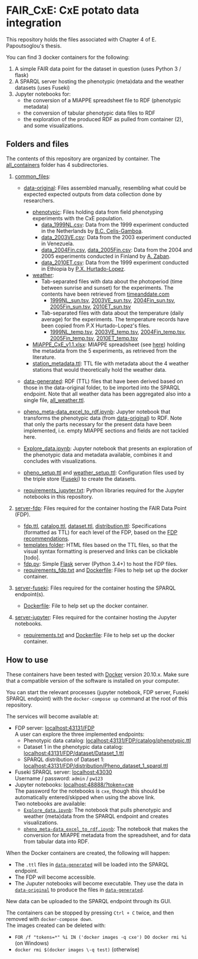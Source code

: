 # FAIR_CxE: CxE potato data integration

This repository holds the files associated with Chapter 4 of E. Papoutsoglou's thesis. 

You can find 3 docker containers for the following:

1. A simple FAIR data point for the dataset in question (uses Python 3 / flask)
2. A SPARQL server hosting the phenotypic (meta)data and the weather datasets (uses Fuseki)
3. Jupyter notebooks for:
	* the conversion of a MIAPPE spreadsheet file to RDF (phenotypic metadata)
	* the conversion of tabular phenotypic data files to RDF
	* the exploration of the produced RDF as pulled from container (2), and some visualizations.


## Folders and files

The contents of this repository are organized by container. The [all_containers](./all_containers) folder has 4 subdirectories. 

1. [common_files](./all_containers/common_files): 

	* [data-original](./all_containers/common_files/data-original): Files assembled manually, resembling what could be expected expected outputs from data collection done by researchers.
		* [phenotypic](./all_containers/common_files/data-original/phenotypic): Files holding data from field phenotyping experiments with the CxE population.
			* [data_1999NL.csv](./all_containers/common_files/data-original/phenotypic/data_1999NL.csv): Data from the 1999 experiment conducted in the Netherlands by [B.C. Celis-Gamboa](https://doi.org/10.1111/j.1744-7348.2003.tb00284.x).
			* [data_2003VE.csv](./all_containers/common_files/data-original/phenotypic/data_2003VE.csv): Data from the 2003 experiment conducted in Venezuela.
			* [data_2004Fin.csv](./all_containers/common_files/data-original/phenotypic/data_2004Fin.csv), [data_2005Fin.csv](./all_containers/common_files/data-original/phenotypic/data_2005Fin.csv): Data from the 2004 and 2005 experiments conducted in Finland by [A. Zaban](https://doi.org/10.33354/smst.76724).
			* [data_2010ET.csv](./all_containers/common_files/data-original/phenotypic/data_2010ET.csv): Data from the 1999 experiment conducted in Ethiopia by [P.X. Hurtado-Lopez](https://doi.org/10.1007/s10681-015-1431-2).
		* [weather](./all_containers/common_files/data-original/weather): 
			* Tab-separated files with data about  the photoperiod (time between sunrise and sunset)  for the experiments. The contents have been retrieved from [timeanddate.com](https://www.timeanddate.com/)
				* [1999NL_sun.tsv](./all_containers/common_files/data-original/weather/1999NL_sun.tsv), [2003VE_sun.tsv](./all_containers/common_files/data-original/weather/2003VE_sun.tsv), [2004Fin_sun.tsv](./all_containers/common_files/data-original/weather/2004Fin_sun.tsv), [2005Fin_sun.tsv](./all_containers/common_files/data-original/weather/2005Fin_sun.tsv), [2010ET_sun.tsv](./all_containers/common_files/data-original/weather/2010ET_sun.tsv)
			* Tab-separated files with data about the temperature (daily average) for the experiments. The temperature records have been copied from P.X Hurtado-Lopez's files.
				* [1999NL_temp.tsv](./all_containers/common_files/data-original/weather/1999NL_temp.tsv), [2003VE_temp.tsv](./all_containers/common_files/data-original/weather/2003VE_temp.tsv), [2004Fin_temp.tsv](./all_containers/common_files/data-original/weather/2004Fin_temp.tsv), [2005Fin_temp.tsv](./all_containers/common_files/data-original/weather/2005Fin_temp.tsv), [2010ET_temp.tsv](./all_containers/common_files/data-original/weather/2010ET_temp.tsv)
		* [MIAPPE_CxE_v1.1.xlsx](./all_containers/common_files/data-original/MIAPPE_CxE_v1.1.xlsx): MIAPPE spreadsheet (see [here](https://github.com/MIAPPE/MIAPPE/tree/master/MIAPPE_Checklist-Data-Model-v1.1/MIAPPE_templates)) holding the metadata from the 5 experiments, as retrieved from the literature. 
		* [station_metadata.ttl](./all_containers/common_files/data-original/station_metadata.ttl): TTL file with metadata about the 4 weather stations that would theoretically hold the weather data.
		
	* [data-generated](./all_containers/common_files/data-generated): RDF (TTL) files that have been derived based on those in the data-original folder, to be imported into the SPARQL endpoint. Note that all weather data has been aggregated also into a single file, [all_weather.ttl](./all_containers/common_files/data-generated/weather/all_weather.ttl).
		
	* [pheno_meta-data_excel_to_rdf.ipynb](./all_containers/common_files/pheno_meta-data_excel_to_rdf.ipynb): Jupyter notebook that transforms the phenotypic data (from [data-original](./all_containers/common_files/data-original)) to RDF. Note that only the parts necessary for the present data have been implemented, i.e. empty MIAPPE sections and fields are not tackled here.
	
	* [Explore_data.ipynb](./all_containers/common_files/Explore_data.ipynb): Jupyter notebook that presents an exploration of the phenotypic data and metadata available, combines it and concludes with visualizations.
	* [pheno_setup.ttl](./all_containers/common_files/pheno_setup.ttl) and [weather_setup.ttl](./all_containers/common_files/weather_setup.ttl): Configuration files used by the triple store ([Fuseki](https://jena.apache.org/documentation/fuseki2/)) to create the datasets.
	
	* [requirements_jupyter.txt](./all_containers/common_files/requirements_jupyter.txt): Python libraries required for the Jupyter notebooks in this repository.

2. [server-fdp](./all_containers/server-fdp): Files required for the container hosting the FAIR Data Point (FDP).
	
	* [fdp.ttl](./all_containers/server-fdp/fdp.ttl), [catalog.ttl](./all_containers/server-fdp/catalog.ttl), [dataset.ttl](./all_containers/server-fdp/dataset.ttl), [distribution.ttl](./all_containers/server-fdp/distribution.ttl): Specifications (formatted as TTL) for each level of the FDP, based on the [FDP recommendations](https://github.com/FAIRDataTeam/FAIRDataPoint-Spec).
	* [templates folder](./all_containers/server-fdp/templates): HTML files based on the TTL files, so that the visual syntax formatting is preserved and links can be clickable [todo].
	* [fdp.py](./all_containers/server-fdp/fdp.py): Simple [Flask](https://flask.palletsprojects.com/en/1.1.x/) server (Python 3.4+) to host the FDP files. 
	* [requirements_fdp.txt](./all_containers/server-fdp/requirements_fdp.txt) and [Dockerfile](./all_containers/server-fdp/Dockerfile): Files to help set up the docker container.

3. [server-fuseki](./all_containers/server-fuseki): Files required for the container hosting the SPARQL endpoint(s).
   * [Dockerfile](./all_containers/server-fuseki/Dockerfile): File to help set up the docker container.

4. [server-jupyter](./all_containers/server-jupyter): Files required for the container hosting the Jupyter notebooks.
	* [requirements.txt](./all_containers/server-jupyter/requirements.txt) and [Dockerfile](./all_containers/server-jupyter/Dockerfile): File to help set up the docker container.


## How to use

These containers have been tested with [Docker](https://www.docker.com/) version 20.10.x. Make sure that a compatible version of the software is installed on your computer.


You can start the relevant processes (jupyter notebook, FDP server, Fuseki SPARQL endpoint) with the `docker-compose up` command at the root of this repository.

The services will become available at:

- FDP server: [localhost:43131/FDP](http://localhost:43131/FDP)  
  A user can explore the three implemented endpoints:
  - Phenotypic data catalog: [localhost:43131/FDP/catalog/phenotypic.ttl](http://localhost:43131/FDP/catalog/phenotypic.ttl)
  - Dataset 1 in the phenotypic data catalog: [localhost:43131/FDP/dataset/Dataset_1.ttl](http://localhost:43131/FDP/dataset/Dataset_1.ttl)
  - SPARQL distribution of Dataset 1: [localhost:43131/FDP/distribution/Pheno_dataset_1_sparql.ttl](http://localhost:43131/FDP/distribution/Pheno_dataset_1_sparql.ttl)
- Fuseki SPARQL server: [localhost:43030](http://localhost:43030/)  
  Username / password: `admin` / `pw123`
- Jupyter notebooks: [localhost:48888/?token=cxe](http://localhost:48888/?token=cxe)  
  The password for the notebooks is `cxe`, though this should be automatically entered/skipped when using the above link.  
  Two notebooks are available:
  * [`Explore_data.ipynb`](./all_containers/common_files/Explore_data.ipynb): The notebook that pulls phenotypic and weather (meta)data from the SPARQL endpoint and creates visualizations.
  * [`pheno_meta-data_excel_to_rdf.ipynb`](./all_containers/common_files/pheno_meta-data_excel_to_rdf.ipynb): The notebook that makes the conversion for MIAPPE metadata from the spreadsheet, and for data from tabular data into RDF.
  

When the Docker containers are created, the following will happen:
- The `.ttl` files in [`data-generated`](./all_containers/common_files/data-generated) will be loaded into the SPARQL endpoint.
- The FDP will become accessible.
- The Juputer notebooks will become executable. They use the data in [`data-original`](./all_containers/common_files/data-original) to produce the files in [`data-generated`](./all_containers/common_files/data-generated).

New data can be uploaded to the SPARQL endpoint through its GUI.
  
The containers can be stopped by pressing `Ctrl + C` twice, and then removed with `docker-compose down`.  
The images created can be deleted with:

* `FOR /f "tokens=*" %i IN ('docker images -q cxe') DO docker rmi %i` (on Windows)
* `docker rmi $(docker images \-q test)` (otherwise)


